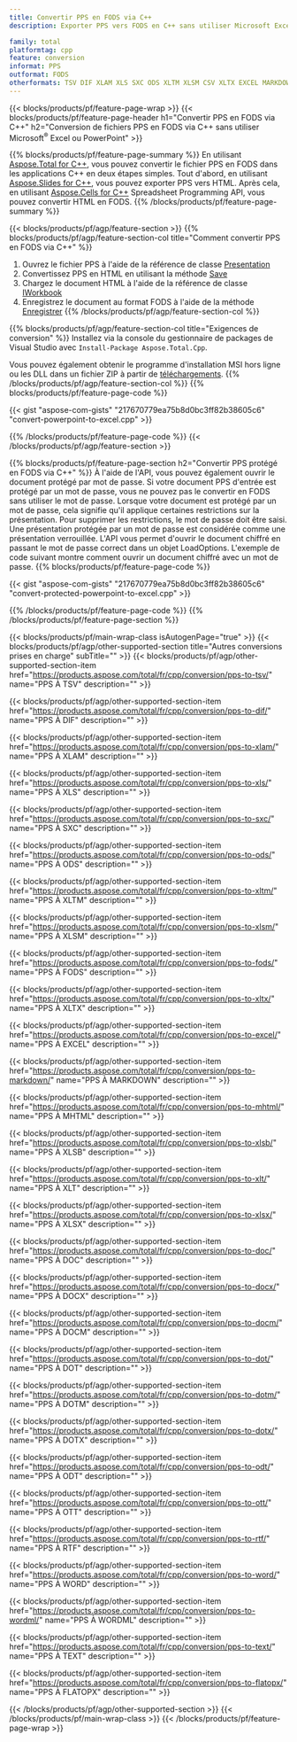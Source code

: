 ```yaml
---
title: Convertir PPS en FODS via C++
description: Exporter PPS vers FODS en C++ sans utiliser Microsoft Excel ou Powerpoint

family: total
platformtag: cpp
feature: conversion
informat: PPS
outformat: FODS
otherformats: TSV DIF XLAM XLS SXC ODS XLTM XLSM CSV XLTX EXCEL MARKDOWN MHTML XLSB XLT XLSX DOC DOCX DOCM DOT DOTM DOTX ODT OTT RTF WORD WORDML TEXT FLATOPX
---
```

{{< blocks/products/pf/feature-page-wrap >}}
{{< blocks/products/pf/feature-page-header h1="Convertir PPS en FODS via C++" h2="Conversion de fichiers PPS en FODS via C++ sans utiliser Microsoft<sup>&reg;</sup> Excel ou PowerPoint" >}}

{{% blocks/products/pf/feature-page-summary %}}
En utilisant [Aspose.Total for C++](https://products.aspose.com/total/cpp/), vous pouvez convertir le fichier PPS en FODS dans les applications C++ en deux étapes simples. Tout d'abord, en utilisant [Aspose.Slides for C++](https://products.aspose.com/slides/cpp/), vous pouvez exporter PPS vers HTML. Après cela, en utilisant [Aspose.Cells for C++](https://products.aspose.com/cells/cpp/) Spreadsheet Programming API, vous pouvez convertir HTML en FODS. 
{{% /blocks/products/pf/feature-page-summary  %}}

{{< blocks/products/pf/agp/feature-section >}}
{{% blocks/products/pf/agp/feature-section-col title="Comment convertir PPS en FODS via C++" %}}
1. Ouvrez le fichier PPS à l'aide de la référence de classe [Presentation](https://reference.aspose.com/slides/cpp/class/aspose.slides.presentation)
2. Convertissez PPS en HTML en utilisant la méthode [Save](https://reference.aspose.com/slides/cpp/class/aspose.slides.presentation#a06fe2a156063c8c3e5ada2713bb697ba)
3. Chargez le document HTML à l'aide de la référence de classe [IWorkbook](https://reference.aspose.com/cells/cpp/class/aspose.cells.i_workbook)
4. Enregistrez le document au format FODS à l'aide de la méthode [Enregistrer](https://reference.aspose.com/cells/cpp/class/aspose.cells.i_workbook#a5dc7de23f7ceba76a05dc1d49f51502e)
{{% /blocks/products/pf/agp/feature-section-col %}}

{{% blocks/products/pf/agp/feature-section-col title="Exigences de conversion" %}}
Installez via la console du gestionnaire de packages de Visual Studio avec ```Install-Package Aspose.Total.Cpp```.

Vous pouvez également obtenir le programme d'installation MSI hors ligne ou les DLL dans un fichier ZIP à partir de [téléchargements](https://downloads.aspose.com/total/cpp).
{{% /blocks/products/pf/agp/feature-section-col %}}
{{% blocks/products/pf/feature-page-code %}}

{{< gist "aspose-com-gists" "217670779ea75b8d0bc3ff82b38605c6" "convert-powerpoint-to-excel.cpp" >}}



{{% /blocks/products/pf/feature-page-code %}}
{{< /blocks/products/pf/agp/feature-section >}}

{{% blocks/products/pf/feature-page-section  h2="Convertir PPS protégé en FODS via C++" %}}
À l'aide de l'API, vous pouvez également ouvrir le document protégé par mot de passe. Si votre document PPS d'entrée est protégé par un mot de passe, vous ne pouvez pas le convertir en FODS sans utiliser le mot de passe. Lorsque votre document est protégé par un mot de passe, cela signifie qu'il applique certaines restrictions sur la présentation. Pour supprimer les restrictions, le mot de passe doit être saisi. Une présentation protégée par un mot de passe est considérée comme une présentation verrouillée. L'API vous permet d'ouvrir le document chiffré en passant le mot de passe correct dans un objet LoadOptions. L'exemple de code suivant montre comment ouvrir un document chiffré avec un mot de passe.
{{% blocks/products/pf/feature-page-code %}}

{{< gist "aspose-com-gists" "217670779ea75b8d0bc3ff82b38605c6" "convert-protected-powerpoint-to-excel.cpp" >}}

{{% /blocks/products/pf/feature-page-code  %}}
{{% /blocks/products/pf/feature-page-section %}}

{{< blocks/products/pf/main-wrap-class isAutogenPage="true" >}}
{{< blocks/products/pf/agp/other-supported-section title="Autres conversions prises en charge" subTitle="" >}}
{{< blocks/products/pf/agp/other-supported-section-item href="https://products.aspose.com/total/fr/cpp/conversion/pps-to-tsv/" name="PPS À TSV" description="" >}}

{{< blocks/products/pf/agp/other-supported-section-item href="https://products.aspose.com/total/fr/cpp/conversion/pps-to-dif/" name="PPS À DIF" description="" >}}

{{< blocks/products/pf/agp/other-supported-section-item href="https://products.aspose.com/total/fr/cpp/conversion/pps-to-xlam/" name="PPS À XLAM" description="" >}}

{{< blocks/products/pf/agp/other-supported-section-item href="https://products.aspose.com/total/fr/cpp/conversion/pps-to-xls/" name="PPS À XLS" description="" >}}

{{< blocks/products/pf/agp/other-supported-section-item href="https://products.aspose.com/total/fr/cpp/conversion/pps-to-sxc/" name="PPS À SXC" description="" >}}

{{< blocks/products/pf/agp/other-supported-section-item href="https://products.aspose.com/total/fr/cpp/conversion/pps-to-ods/" name="PPS À ODS" description="" >}}

{{< blocks/products/pf/agp/other-supported-section-item href="https://products.aspose.com/total/fr/cpp/conversion/pps-to-xltm/" name="PPS À XLTM" description="" >}}

{{< blocks/products/pf/agp/other-supported-section-item href="https://products.aspose.com/total/fr/cpp/conversion/pps-to-xlsm/" name="PPS À XLSM" description="" >}}

{{< blocks/products/pf/agp/other-supported-section-item href="https://products.aspose.com/total/fr/cpp/conversion/pps-to-fods/" name="PPS À FODS" description="" >}}

{{< blocks/products/pf/agp/other-supported-section-item href="https://products.aspose.com/total/fr/cpp/conversion/pps-to-xltx/" name="PPS À XLTX" description="" >}}

{{< blocks/products/pf/agp/other-supported-section-item href="https://products.aspose.com/total/fr/cpp/conversion/pps-to-excel/" name="PPS À EXCEL" description="" >}}

{{< blocks/products/pf/agp/other-supported-section-item href="https://products.aspose.com/total/fr/cpp/conversion/pps-to-markdown/" name="PPS À MARKDOWN" description="" >}}

{{< blocks/products/pf/agp/other-supported-section-item href="https://products.aspose.com/total/fr/cpp/conversion/pps-to-mhtml/" name="PPS À MHTML" description="" >}}

{{< blocks/products/pf/agp/other-supported-section-item href="https://products.aspose.com/total/fr/cpp/conversion/pps-to-xlsb/" name="PPS À XLSB" description="" >}}

{{< blocks/products/pf/agp/other-supported-section-item href="https://products.aspose.com/total/fr/cpp/conversion/pps-to-xlt/" name="PPS À XLT" description="" >}}

{{< blocks/products/pf/agp/other-supported-section-item href="https://products.aspose.com/total/fr/cpp/conversion/pps-to-xlsx/" name="PPS À XLSX" description="" >}}

{{< blocks/products/pf/agp/other-supported-section-item href="https://products.aspose.com/total/fr/cpp/conversion/pps-to-doc/" name="PPS À DOC" description="" >}}

{{< blocks/products/pf/agp/other-supported-section-item href="https://products.aspose.com/total/fr/cpp/conversion/pps-to-docx/" name="PPS À DOCX" description="" >}}

{{< blocks/products/pf/agp/other-supported-section-item href="https://products.aspose.com/total/fr/cpp/conversion/pps-to-docm/" name="PPS À DOCM" description="" >}}

{{< blocks/products/pf/agp/other-supported-section-item href="https://products.aspose.com/total/fr/cpp/conversion/pps-to-dot/" name="PPS À DOT" description="" >}}

{{< blocks/products/pf/agp/other-supported-section-item href="https://products.aspose.com/total/fr/cpp/conversion/pps-to-dotm/" name="PPS À DOTM" description="" >}}

{{< blocks/products/pf/agp/other-supported-section-item href="https://products.aspose.com/total/fr/cpp/conversion/pps-to-dotx/" name="PPS À DOTX" description="" >}}

{{< blocks/products/pf/agp/other-supported-section-item href="https://products.aspose.com/total/fr/cpp/conversion/pps-to-odt/" name="PPS À ODT" description="" >}}

{{< blocks/products/pf/agp/other-supported-section-item href="https://products.aspose.com/total/fr/cpp/conversion/pps-to-ott/" name="PPS À OTT" description="" >}}

{{< blocks/products/pf/agp/other-supported-section-item href="https://products.aspose.com/total/fr/cpp/conversion/pps-to-rtf/" name="PPS À RTF" description="" >}}

{{< blocks/products/pf/agp/other-supported-section-item href="https://products.aspose.com/total/fr/cpp/conversion/pps-to-word/" name="PPS À WORD" description="" >}}

{{< blocks/products/pf/agp/other-supported-section-item href="https://products.aspose.com/total/fr/cpp/conversion/pps-to-wordml/" name="PPS À WORDML" description="" >}}

{{< blocks/products/pf/agp/other-supported-section-item href="https://products.aspose.com/total/fr/cpp/conversion/pps-to-text/" name="PPS À TEXT" description="" >}}

{{< blocks/products/pf/agp/other-supported-section-item href="https://products.aspose.com/total/fr/cpp/conversion/pps-to-flatopx/" name="PPS À FLATOPX" description="" >}}


{{< /blocks/products/pf/agp/other-supported-section >}}
{{< /blocks/products/pf/main-wrap-class >}}
{{< /blocks/products/pf/feature-page-wrap >}}